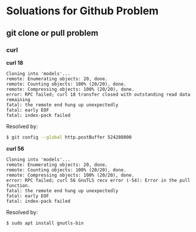 # Soluations for Github Problem

## git clone or pull problem

### curl 

**curl 18**

```
Cloning into 'models'...
remote: Enumerating objects: 20, done.
remote: Counting objects: 100% (20/20), done.
remote: Compressing objects: 100% (20/20), done.
error: RPC failed; curl 18 transfer closed with outstanding read data remaining
fatal: the remote end hung up unexpectedly
fatal: early EOF
fatal: index-pack failed
```

Resolved by:

```bash
$ git config --global http.postBuffer 524288000
```

**curl 56**

```
Cloning into 'models'...
remote: Enumerating objects: 20, done.
remote: Counting objects: 100% (20/20), done.
remote: Compressing objects: 100% (20/20), done.
error: RPC failed; curl 56 GnuTLS recv error (-54): Error in the pull function.
fatal: the remote end hung up unexpectedly
fatal: early EOF
fatal: index-pack failed
```

Resolved by:

```bash
$ sudo apt install gnutls-bin
```

